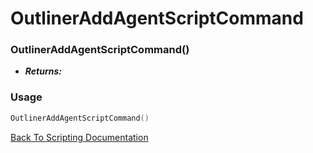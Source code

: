# OutlinerAddAgentScriptCommand

### OutlinerAddAgentScriptCommand()
- ***Returns:*** 

### Usage

```Lua
OutlinerAddAgentScriptCommand()
```


[Back To Scripting Documentation](../README.md)
